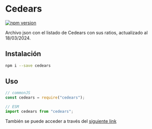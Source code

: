 # Cedears

[![npm version](https://badge.fury.io/js/cedears.svg)](https://badge.fury.io/js/cedears)

Archivo json con el listado de Cedears con sus ratios, actualizado al 18/03/2024.

## Instalación

```bash
npm i --save cedears
```

## Uso

```js
// commonJS
const cedears = require("cedears");

// ESM
import cedears from "cedears";
```

También se puede acceder a través del [siguiente link](https://cedears.s3.us-east-2.amazonaws.com/cedears.json)
